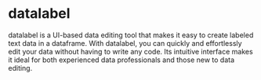 # datalabel
datalabel is a UI-based data editing tool that makes it easy to create labeled text data in a dataframe. With datalabel, you can quickly and effortlessly edit your data without having to write any code. Its intuitive interface makes it ideal for both experienced data professionals and those new to data editing.
